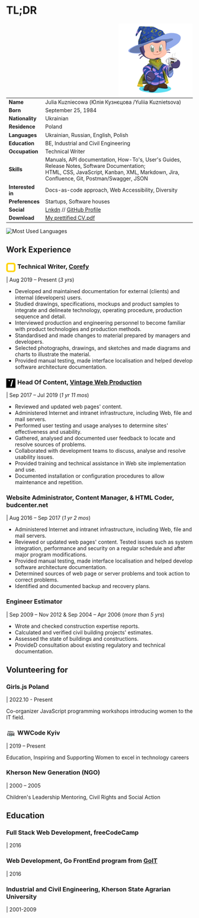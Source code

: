 # TL;DR
<img align='right' src='images/octocat-1666485654973.png' alt="OctoCat Me" width='200'>

| | |
|---|---|
| **Name** | Julia Kuzniecowa (Юлія Кузнєцова /Yuliia Kuznietsova) |
| **Born** | September 25, 1984 |
| **Nationality** | Ukrainian |
| **Residence** | Poland |
| **Languages** | Ukrainian, Russian, English, Polish |
| **Education** | BE, Industrial and Civil Engineering |
| **Occupation** | Technical Writer |
| **Skills** | Manuals, API documentation, How-To's, User's Guides, Release Notes, Software Documentation; <br> HTML, CSS, JavaScript, Kanban, XML, Markdown, Jira, Confluence, Git, Postman/Swagger, JSON |
| **Interested in** | Docs-as-code approach, Web Accessibility, Diversity |
| **Preferences** | Startups, Software houses |
| **Social** | <a href="https://www.linkedin.com/in/yulios/">Lnkdn</a> // <a href="https://github.com/YuliyaLios">GitHub Profile</a> |
| **Download** | [My prettified CV.pdf](CV-TechWriter-JuliaKuzniecowa.pdf) |

<img alt="Most Used Languages" src="https://github-readme-stats.vercel.app/api/top-langs/?username=YuliyaLios&layout=compact&theme=radical" />

## Work Experience

### <img src="images/corefy_alternative_mark.svg" alt="Corefy logo" style="width: 25px; float: left; padding-right: 5px;"> Technical Writer, <a href="https://corefy.com/">Corefy</a>

| Aug 2019 – Present (*3 yrs*)

* Developed and maintained documentation for external (clients) and internal (developers) users.
* Studied drawings, specifications, mockups and product samples to integrate and delineate technology, operating procedure, production sequence and detail. 
* Interviewed production and engineering personnel to become familiar with product technologies and production methods. 
* Standardised and made changes to material prepared by managers and developers. 
* Selected photographs, drawings, and sketches and made diagrams and charts to illustrate the material.
* Provided manual testing, made interface localisation and helped develop software architecture documentation. 

### <img src="images/vintage-32x32.png" alt="Vintage logo" style="width: 25px; float: left; padding-right: 5px;"> Head Of Content, <a href="http://vintage.agency/">Vintage Web Production</a>

| Sep 2017 – Jul 2019 (*1 yr 11 mos*)

* Reviewed and updated web pages' content. 
* Administered Internet and intranet infrastructure, including Web, file and mail servers. 
* Performed user testing and usage analyses to determine sites' effectiveness and usability. 
* Gathered, analysed and documented user feedback to locate and resolve sources of problems. 
* Collaborated with development teams to discuss, analyse and resolve usability issues. 
* Provided training and technical assistance in Web site implementation and use. 
* Documented installation or configuration procedures to allow maintenance and repetition.

### Website Administrator, Content Manager, & HTML Coder, budcenter.net

| Aug 2016 – Sep 2017 (*1 yr 2 mos*)

*  Administered Internet and intranet infrastructure, including Web, file and mail servers. 
* Reviewed or updated web pages' content. Tested issues such as system integration, performance and security on a regular schedule and after major program modifications. 
* Provided manual testing, made interface localisation and helped develop software architecture documentation.
* Determined sources of web page or server problems and took action to correct problems. 
* Identified and documented backup and recovery plans.

### Engineer Estimator

| Sep 2009 – Nov 2012 & Sep 2004 – Apr 2006 (*more than 5 yrs*)

* Wrote and checked construction expertise reports.
* Calculated and verified civil building projects' estimates.
* Assessed the state of buildings and constructions.
* ProvideD consultation about existing regulatory and technical documentation.

## Volunteering for

### Girls.js Poland 

| 2022.10 - Present

Co-organizer JavaScript programming workshops introducing women to the IT field.

### <img src="images/WWCKyiv.jpg" alt="WWCode logo" style="width: 25px; float: left; padding-right: 5px;"> WWCode Kyiv

| 2019 – Present

Education, Inspiring and Supporting Women to excel in technology careers

### Kherson New Generation (NGO)

| 2000 – 2005

Children's Leadership Mentoring, Civil Rights and Social Action

## Education

### Full Stack Web Development, freeCodeCamp

| 2016

### Web Development, Go FrontEnd program from <a href="https://goit.ua/">GoIT</a>

| 2016

### Industrial and Civil Engineering, Kherson State Agrarian University

| 2001-2009
